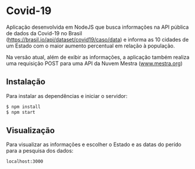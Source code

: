 # Covid-19

Aplicação desenvolvida em NodeJS que busca informações na API pública de dados da Covid-19 no Brasil (https://brasil.io/api/dataset/covid19/caso/data) e 
informa as 10 cidades de um Estado com o maior aumento percentual em relação à população. 

Na versão atual, além de exibir as informações, a aplicação também realiza uma requisição POST para uma API da Nuvem Mestra (www.mestra.org)

## Instalação

Para instalar as dependências e iniciar o servidor:

```sh
$ npm install
$ npm start
```

## Visualização

Para visualizar as informações e escolher o Estado e as datas do perído para a pesquisa dos dados:

```sh
localhost:3000
```
